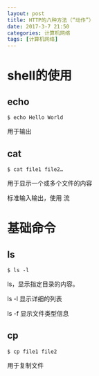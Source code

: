 ```yaml
---
layout: post
title: HTTP的八种方法（“动作”）
date: 2017-3-7 21:50
categories: 计算机网络
tags: [计算机网络]
---
```


# shell的使用

## echo

```$ echo Hello World```

用于输出

## cat

```$ cat file1 file2…```

用于显示一个或多个文件的内容

标准输入输出，使用 流 

# 基础命令

## ls

```$ ls -l```

ls，显示指定目录的内容。

ls -l 显示详细的列表

ls -f 显示文件类型信息

## cp

```$ cp file1 file2```

用于复制文件

